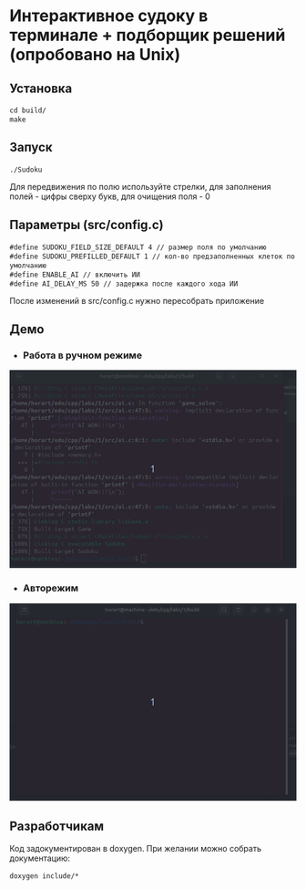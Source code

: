 # Интерактивное судоку в терминале + подборщик решений (опробовано на Unix)

## Установка
```
cd build/
make
```

## Запуск
```
./Sudoku
```
Для передвижения по полю используйте стрелки, для заполнения полей - цифры сверху букв, для очищения поля - 0

## Параметры (src/config.c)
```
#define SUDOKU_FIELD_SIZE_DEFAULT 4 // размер поля по умолчанию
#define SUDOKU_PREFILLED_DEFAULT 1 // кол-во предзаполненных клеток по умолчанию
#define ENABLE_AI // включить ИИ
#define AI_DELAY_MS 50 // задержка после каждого хода ИИ
```

После изменений в src/config.c нужно пересобрать приложение

## Демо
* ### Работа в ручном режиме
![Работа в ручном режиме](gif/manual.gif)
* ### Авторежим
![Решатор](gif/ai.gif)

## Разработчикам

Код задокументирован в doxygen. При желании можно собрать документацию:
```
doxygen include/*
```